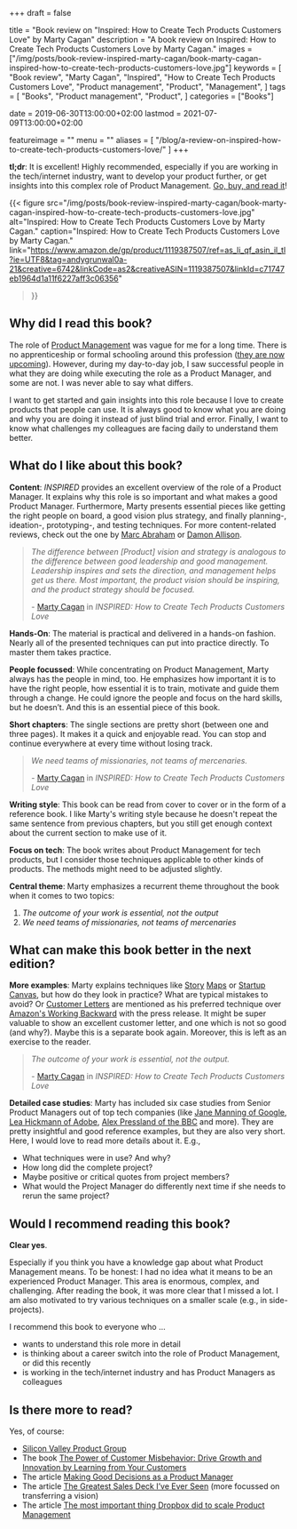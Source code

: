 +++
draft = false

title = "Book review on \"Inspired: How to Create Tech Products Customers Love\" by Marty Cagan"
description = "A book review on Inspired: How to Create Tech Products Customers Love by Marty Cagan."
images = ["/img/posts/book-review-inspired-marty-cagan/book-marty-cagan-inspired-how-to-create-tech-products-customers-love.jpg"]
keywords = [
    "Book review",
    "Marty Cagan",
    "Inspired",
    "How to Create Tech Products Customers Love",
    "Product management",
    "Product",
    "Management",
]
tags = [
    "Books",
    "Product management",
    "Product",
]
categories = ["Books"]

date = 2019-06-30T13:00:00+02:00
lastmod = 2021-07-09T13:00:00+02:00

featureimage = ""
menu = ""
aliases = [
    "/blog/a-review-on-inspired-how-to-create-tech-products-customers-love/"
]
+++

**tl;dr**: It is excellent!
Highly recommended, especially if you are working in the tech/internet industry, want to develop your product further, or get insights into this complex role of Product Management.
[Go, buy, and read it](https://www.amazon.de/gp/product/1119387507/ref=as_li_qf_asin_il_tl?ie=UTF8&tag=andygrunwal0a-21&creative=6742&linkCode=as2&creativeASIN=1119387507&linkId=c71747eb1964d1a11f6227aff3c06356 "Inspired by Marty Cagan at Amazon")!

<!--more-->

{{<
    figure src="/img/posts/book-review-inspired-marty-cagan/book-marty-cagan-inspired-how-to-create-tech-products-customers-love.jpg"
    alt="Inspired: How to Create Tech Products Customers Love by Marty Cagan."
    caption="Inspired: How to Create Tech Products Customers Love by Marty Cagan."
    link="https://www.amazon.de/gp/product/1119387507/ref=as_li_qf_asin_il_tl?ie=UTF8&tag=andygrunwal0a-21&creative=6742&linkCode=as2&creativeASIN=1119387507&linkId=c71747eb1964d1a11f6227aff3c06356"
>}}

## Why did I read this book?

The role of [Product Management](https://en.wikipedia.org/wiki/Product_management "Product Management at Wikipedia") was vague for me for a long time.
There is no apprenticeship or formal schooling around this profession ([they are now upcoming](https://code.berlin/en/study/product-management/ "Bachelor of Arts in Product Management at CODE university")).
However, during my day-to-day job, I saw successful people in what they are doing while executing the role as a Product Manager, and some are not.
I was never able to say what differs.

I want to get started and gain insights into this role because I love to create products that people can use.
It is always good to know what you are doing and why you are doing it instead of just blind trial and error.
Finally, I want to know what challenges my colleagues are facing daily to understand them better.

## What do I like about this book?

**Content**: _INSPIRED_ provides an excellent overview of the role of a Product Manager.
It explains why this role is so important and what makes a good Product Manager.
Furthermore, Marty presents essential pieces like getting the right people on board, a good vision plus strategy, and finally planning-, ideation-, prototyping-, and testing techniques.
For more content-related reviews, check out the one by [Marc Abraham](https://maa1.medium.com/book-review-inspired-how-to-create-tech-products-customers-love-4fc8e8f26739 "Book review on Inspired by Marc Abraham") or [Damon Allison](https://medium.com/@damonallison/inspired-how-to-create-tech-products-customers-love-a-book-review-513603a8a533 "Book review on Inspired by Damon Allison").

> _The difference between [Product] vision and strategy is analogous to the difference between good leadership and good management. Leadership inspires and sets the direction, and management helps get us there. Most important, the product vision should be inspiring, and the product strategy should be focused._
>
> \- [Marty Cagan](https://twitter.com/cagan "Marty Cagan at twitter") in _INSPIRED: How to Create Tech Products Customers Love_

**Hands-On**: The material is practical and delivered in a hands-on fashion.
Nearly all of the presented techniques can put into practice directly.
To master them takes practice.

**People focussed**: While concentrating on Product Management, Marty always has the people in mind, too.
He emphasizes how important it is to have the right people, how essential it is to train, motivate and guide them through a change.
He could ignore the people and focus on the hard skills, but he doesn’t.
And this is an essential piece of this book.

**Short chapters**: The single sections are pretty short (between one and three pages).
It makes it a quick and enjoyable read.
You can stop and continue everywhere at every time without losing track.

> _We need teams of missionaries, not teams of mercenaries._
>
> \- [Marty Cagan](https://twitter.com/caganc) in _INSPIRED: How to Create Tech Products Customers Love_

**Writing style**: This book can be read from cover to cover or in the form of a reference book.
I like Marty's writing style because he doesn't repeat the same sentence from previous chapters, but you still get enough context about the current section to make use of it.

**Focus on tech**: The book writes about Product Management for tech products, but I consider those techniques applicable to other kinds of products.
The methods might need to be adjusted slightly.

**Central theme**: Marty emphasizes a recurrent theme throughout the book when it comes to two topics:
1. _The outcome of your work is essential, not the output_
2. _We need teams of missionaries, not teams of mercenaries_

## What can make this book better in the next edition?

**More examples**: Marty explains techniques like [Story](https://www.aha.io/roadmapping/guide/release-management/what-is-user-story-mapping "Article on What is user story mapping?") [Maps](https://medium.com/i-want-to-be-a-product-manager-when-i-grow-up/user-story-mapping-dd7462ee78cf "Article on User Story Mapping") or [Startup Canvas](https://medium.com/@steve_mullen/an-introduction-to-lean-canvas-5c17c469d3e0 "Article about An Introduction to Lean Canvas"), but how do they look in practice?
What are typical mistakes to avoid?
Or [Customer Letters](https://svpg.com/the-customer-letter/ "Article on The Customer Letter") are mentioned as his preferred technique over [Amazon's Working Backward](https://www.quora.com/What-is-Amazons-approach-to-product-development-and-product-management "Quora post about What is Amazon's approach to product development and product management?") with the press release.
It might be super valuable to show an excellent customer letter, and one which is not so good (and why?).
Maybe this is a separate book again.
Moreover, this is left as an exercise to the reader.

> _The outcome of your work is essential, not the output._
>
> \- [Marty Cagan](https://twitter.com/cagan "Marty Cagan at twitter") in _INSPIRED: How to Create Tech Products Customers Love_

**Detailed case studies**: Marty has included six case studies from Senior Product Managers out of top tech companies (like [Jane Manning of Google](https://twitter.com/jinpa1345 "Jane Manning at twitter"), [Lea Hickmann of Adobe](https://twitter.com/leahickman "Lea Hickmann at twitter"), [Alex Pressland of the BBC](https://twitter.com/presslandalex "Alex Pressland at twitter") and more).
They are pretty insightful and good reference examples, but they are also very short.
Here, I would love to read more details about it. E.g.,

- What techniques were in use? And why?
- How long did the complete project?
- Maybe positive or critical quotes from project members?
- What would the Project Manager do differently next time if she needs to rerun the same project?

## Would I recommend reading this book?

**Clear yes**.

Especially if you think you have a knowledge gap about what Product Management means.
To be honest: I had no idea what it means to be an experienced Product Manager.
This area is enormous, complex, and challenging.
After reading the book, it was more clear that I missed a lot.
I am also motivated to try various techniques on a smaller scale (e.g., in side-projects).

I recommend this book to everyone who ...

- wants to understand this role more in detail
- is thinking about a career switch into the role of Product Management, or did this recently
- is working in the tech/internet industry and has Product Managers as colleagues

## Is there more to read?

Yes, of course:

- [Silicon Valley Product Group](https://svpg.com/ "Silicon Valley Product Group")
- The book [The Power of Customer Misbehavior: Drive Growth and Innovation by Learning from Your Customers](https://www.amazon.de/gp/product/1349467790/ref=as_li_qf_asin_il_tl?ie=UTF8&tag=andygrunwal0a-21&creative=6742&linkCode=as2&creativeASIN=1349467790&linkId=3643637220f7d6c0d50052b6e366228f "The Power of Customer Misbehavior on Amazon")
- The article [Making Good Decisions as a Product Manager](https://blackboxofpm.com/making-good-decisions-as-a-product-manager-c66ddacc9e2b "Article about Making Good Decisions as a Product Manager")
- The article [The Greatest Sales Deck I’ve Ever Seen](https://medium.com/the-mission/the-greatest-sales-deck-ive-ever-seen-4f4ef3391ba0 "Article about The Greatest Sales Deck I’ve Ever Seen") (more focussed on transferring a vision)
- The article [The most important thing Dropbox did to scale Product Management](https://medium.com/@slynch/the-most-important-thing-dropbox-did-to-scale-product-management-fed90e30697e "Article about The most important thing Dropbox did to scale Product Management")
